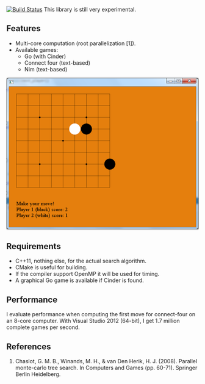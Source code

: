 [![Build Status](https://travis-ci.org/PetterS/monte-carlo-tree-search.png)](https://travis-ci.org/PetterS/monte-carlo-tree-search)
This library is still very experimental. 

Features
-----------
* Multi-core computation (root parallelization [1]).
* Available games:
  * Go (with Cinder)
  * Connect four (text-based)
  * Nim (text-based)

![Build Status](screenshots/Go.png)

Requirements
------------
 * C++11, nothing else, for the actual search algorithm.
 * CMake is useful for building.
 * If the compiler support OpenMP it will be used for timing.
 * A graphical Go game is available if Cinder is found.

Performance
-----------
I evaluate performance when computing the first move for connect-four on an 8-core computer.
With Visual Studio 2012 (64-bit), I get 1.7 million complete games per second.

References
----------
1. Chaslot, G. M. B., Winands, M. H., & van Den Herik, H. J. (2008). Parallel monte-carlo tree search. In Computers and Games (pp. 60-71). Springer Berlin Heidelberg.
